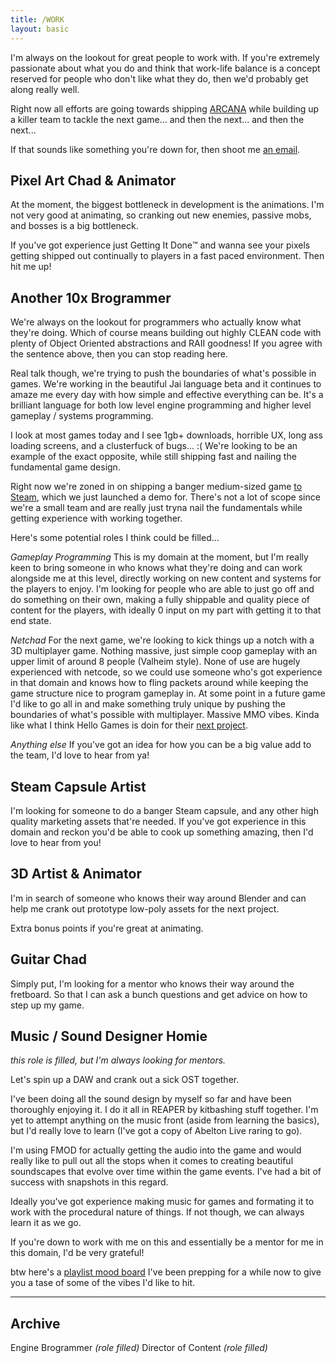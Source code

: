 ```yaml
---
title: /WORK
layout: basic
---
```


I'm always on the lookout for great people to work with. If you're extremely passionate about what you do and think that work-life balance is a concept reserved for people who don't like what they do, then we'd probably get along really well.

Right now all efforts are going towards shipping [ARCANA](/arcane) while building up a killer team to tackle the next game... and then the next... and then the next...

If that sounds like something you're down for, then shoot me [an email](/contact).

## Pixel Art Chad & Animator
At the moment, the biggest bottleneck in development is the animations. I'm not very good at animating, so cranking out new enemies, passive mobs, and bosses is a big bottleneck.

If you've got experience just Getting It Done™️ and wanna see your pixels getting shipped out continually to players in a fast paced environment. Then hit me up!

## Another 10x Brogrammer
We're always on the lookout for programmers who actually know what they're doing.
Which of course means building out highly CLEAN code with plenty of Object Oriented abstractions and RAII goodness!
If you agree with the sentence above, then you can stop reading here.

Real talk though, we're trying to push the boundaries of what's possible in games. We're working in the beautiful Jai language beta and it continues to amaze me every day with how simple and effective everything can be. It's a brilliant language for both low level engine programming and higher level gameplay / systems programming.

I look at most games today and I see 1gb+ downloads, horrible UX, long ass loading screens, and a clusterfuck of bugs... :(
We're looking to be an example of the exact opposite, while still shipping fast and nailing the fundamental game design.

Right now we're zoned in on shipping a banger medium-sized game [to Steam](https://s.team/a/2571560), which we just launched a demo for. There's not a lot of scope since we're a small team and are really just tryna nail the fundamentals while getting experience with working together.

Here's some potential roles I think could be filled...

*Gameplay Programming*
This is my domain at the moment, but I'm really keen to bring someone in who knows what they're doing and can work alongside me at this level, directly working on new content and systems for the players to enjoy.
I'm looking for people who are able to just go off and do something on their own, making a fully shippable and quality piece of content for the players, with ideally 0 input on my part with getting it to that end state.

*Netchad*
For the next game, we're looking to kick things up a notch with a 3D multiplayer game. Nothing massive, just simple coop gameplay with an upper limit of around 8 people (Valheim style).
None of use are hugely experienced with netcode, so we could use someone who's got experience in that domain and knows how to fling packets around while keeping the game structure nice to program gameplay in.
At some point in a future game I'd like to go all in and make something truly unique by pushing the boundaries of what's possible with multiplayer. Massive MMO vibes. Kinda like what I think Hello Games is doin for their [next project](https://store.steampowered.com/app/2719590/Light_No_Fire/).

*Anything else*
If you've got an idea for how you can be a big value add to the team, I'd love to hear from ya!

## Steam Capsule Artist
I'm looking for someone to do a banger Steam capsule, and any other high quality marketing assets that're needed. If you've got experience in this domain and reckon you'd be able to cook up something amazing, then I'd love to hear from you!

## 3D Artist & Animator
I'm in search of someone who knows their way around Blender and can help me crank out prototype low-poly assets for the next project.

Extra bonus points if you're great at animating.

## Guitar Chad
Simply put, I'm looking for a mentor who knows their way around the fretboard. So that I can ask a bunch questions and get advice on how to step up my game.

## Music / Sound Designer Homie
*this role is filled, but I'm always looking for mentors.*

Let's spin up a DAW and crank out a sick OST together.

I've been doing all the sound design by myself so far and have been thoroughly enjoying it. I do it all in REAPER by kitbashing stuff together. I'm yet to attempt anything on the music front (aside from learning the basics), but I'd really love to learn (I've got a copy of Abelton Live raring to go).

I'm using FMOD for actually getting the audio into the game and would really like to pull out all the stops when it comes to creating beautiful soundscapes that evolve over time within the game events. I've had a bit of success with snapshots in this regard.

Ideally you've got experience making music for games and formating it to work with the procedural nature of things. If not though, we can always learn it as we go.

If you're down to work with me on this and essentially be a mentor for me in this domain, I'd be very grateful!

btw here's a [playlist mood board](https://open.spotify.com/playlist/2cELld6dxzKNS4GBlALMLW?si=2dc3cf3602e2471f) I've been prepping for a while now to give you a tase of some of the vibes I'd like to hit.

---

## Archive
Engine Brogrammer *(role filled)*
Director of Content *(role filled)*
